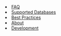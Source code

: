 <li><a href="{{site.baseurl}}{% link faq.md %}"><span>FAQ</span></a></li>
<li><a href="{{site.baseurl}}{% link databases.md %}"><span>Supported Databases</span></a></li>
<li><a href="{{site.baseurl}}{% link bestpractices.md %}"><span>Best Practices</span></a></li>
<li><a href="{{site.baseurl}}{% link about.md %}"><span>About</span></a></li>
<li><a href="{{site.baseurl}}{% link development/index.md %}"><span>Development</span></a></li>
